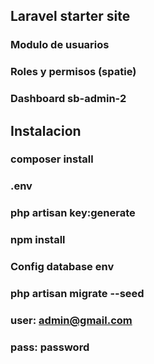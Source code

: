 ## Laravel starter site

### Modulo de usuarios
### Roles y permisos (spatie)
### Dashboard sb-admin-2
## Instalacion

### composer install

### .env 

### php artisan key:generate

### npm install

### Config database env

### php artisan migrate --seed

### user: admin@gmail.com
### pass: password